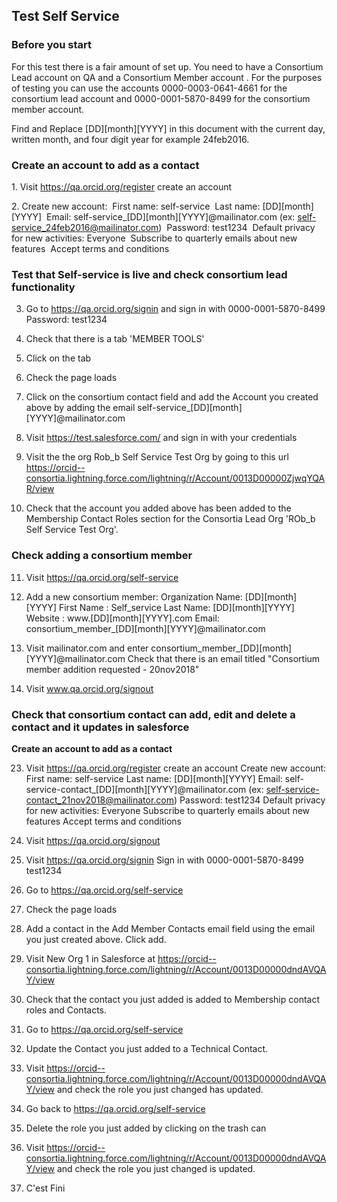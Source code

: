 ## Test Self Service

### Before you start

For this test there is a fair amount of set up. You need to have a Consortium Lead account on QA and a Consortium Member account . For the purposes of testing you can use the accounts 0000-0003-0641-4661 for the consortium lead account and 0000-0001-5870-8499 for the consortium member account.


Find and Replace [DD][month][YYYY] in this document with the current day, written month, and four digit year for example 24feb2016.

### Create an account to add as a contact
1. Visit https://qa.orcid.org/register create an account

2. Create new account:
		 First name: self-service
		 Last name: [DD][month][YYYY]
		 Email: self-service_[DD][month][YYYY]@mailinator.com (ex: self-service_24feb2016@mailinator.com)
		 Password: test1234
		 Default privacy for new activities: Everyone
		 Subscribe to quarterly emails about new features
		 Accept terms and conditions

### Test that Self-service is live and check consortium lead functionality

3. Go to https://qa.orcid.org/signin and sign in with
		0000-0001-5870-8499
		Password: test1234
4. Check that there is a tab 'MEMBER TOOLS'

5. Click on the tab

6. Check the page loads

7. Click on the consortium contact field and add the Account you created above by adding the email self-service_[DD][month][YYYY]@mailinator.com

8. Visit https://test.salesforce.com/ and sign in with your credentials

9. Visit the the org Rob_b Self Service Test Org by going to this url
 https://orcid--consortia.lightning.force.com/lightning/r/Account/0013D00000ZjwqYQAR/view
 
10. Check that the account you added above has been added to the Membership Contact Roles section for the Consortia Lead Org 'ROb_b Self Service Test Org'.

### Check adding a consortium member
11. Visit https://qa.orcid.org/self-service
12. Add a new consortium member:
			Organization Name: [DD][month][YYYY]
			First Name : Self_service
			Last Name: [DD][month][YYYY]
			Website : www.[DD][month][YYYY].com
			Email: consortium_member_[DD][month][YYYY]@mailinator.com

13. Visit mailinator.com and enter consortium_member_[DD][month][YYYY]@mailinator.com
		Check that there is an email titled "Consortium member addition requested - 20nov2018"

22. Visit www.qa.orcid.org/signout


### Check that consortium contact can  add, edit and delete  a contact and it updates in salesforce

**Create an account to add as a contact**

23. Visit https://qa.orcid.org/register create an account
		Create new account:
		First name: self-service
		Last name: [DD][month][YYYY]
		Email: self-service-contact_[DD][month][YYYY]@mailinator.com (ex: self-service-contact_21nov2018@mailinator.com)
		Password: test1234
		Default privacy for new activities: Everyone
		Subscribe to quarterly emails about new features
		Accept terms and conditions

24. Visit https://qa.orcid.org/signout
25. Visit https://qa.orcid.org/signin
		Sign in with
		0000-0001-5870-8499
		test1234
26. Go to https://qa.orcid.org/self-service
27. Check the page loads

28. Add a contact in the Add Member Contacts email field using the email you just created above. Click add.

29. Visit New Org 1 in Salesforce at https://orcid--consortia.lightning.force.com/lightning/r/Account/0013D00000dndAVQAY/view

30. Check that the contact you just added is added to Membership contact roles and Contacts.
31. Go to https://qa.orcid.org/self-service
32. Update the Contact you just added to a Technical Contact.
33. Visit 		https://orcid--consortia.lightning.force.com/lightning/r/Account/0013D00000dndAVQAY/view  and check the role you just changed has updated.


34. Go back to https://qa.orcid.org/self-service

35. Delete the role you just added by clicking on the trash can

36. Visit https://orcid--consortia.lightning.force.com/lightning/r/Account/0013D00000dndAVQAY/view and check the role you just changed is updated.

37. C'est Fini
